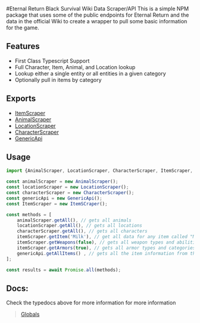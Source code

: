 #Eternal Return Black Survival Wiki Data Scraper/API
This is a simple NPM package that uses some of the public endpoints for Eternal Return and the data in the official Wiki to create a wrapper to pull some basic information for the game.

## Features
- First Class Typescript Support
- Full Character, Item, Animal, and Location lookup
- Lookup either a single entity or all entities in a given category
- Optionally pull in items by category

## Exports
- [ItemScraper](docs/classes/wikidata.itemscraper.md)
- [AnimalScraper](docs/classes/wikidata.animalscraper.md)
- [LocationScraper](docs/classes/wikidata.locationscraper.md)
- [CharacterScraper](docs/classes/wikidata.characterscraper.md)
- [GenericApi](docs/classes/api.genericapi.md)

## Usage
```typescript
import {AnimalScraper, LocationScraper, CharacterScraper, ItemScraper, GenericApi} from 'erbs-wiki-api';

const animalScraper = new AnimalScraper();
const locationScraper = new LocationScraper();
const characterScraper = new CharacterScraper();
const genericApi = new GenericApi();
const ItemScraper = new ItemSCraper();

const methods = [
    animalScraper.getAll(), // gets all animals
    locationScraper.getAll(), // gets all locations
    characterScraper.getAll(), // gets all characters
    itemScraper.getItem('Milk'), // get all data for any item called "Milk"
    itemScraper.getWeapons(false), // gets all weapon types and abilities with only the names of every weapon option
    itemScraper.getArmors(true), // gets all armor types and categories with all the item information
    genericApi.getAllItems() , // gets all the item information from the generic public api
];

const results = await Promise.all(methods);
```

## Docs:
Check the typedocs above for more information for more information
> [Globals](docs/globals.md)
